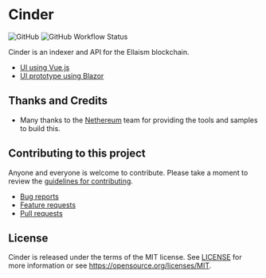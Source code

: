 # Cinder

![GitHub](https://img.shields.io/github/license/ellaismproject/Cinder)
![GitHub Workflow Status](https://img.shields.io/github/workflow/status/ellaismproject/Cinder/Build%20and%20Test)

Cinder is an indexer and API for the Ellaism blockchain.

 - [UI using Vue.js](https://github.com/ellaismproject/Cinder.UI.Vue)
 - [UI prototype using Blazor](https://github.com/ellaismproject/Cinder.UI.Blazor)

## Thanks and Credits

* Many thanks to the [Nethereum](https://github.com/Nethereum/Nethereum) team for providing the tools and samples to build this.

## Contributing to this project

Anyone and everyone is welcome to contribute. Please take a moment to
review the [guidelines for contributing](CONTRIBUTING.md).

* [Bug reports](CONTRIBUTING.md#bugs)
* [Feature requests](CONTRIBUTING.md#features)
* [Pull requests](CONTRIBUTING.md#pull-requests)

## License

Cinder is released under the terms of the MIT license. See [LICENSE](LICENSE) 
for more information or see https://opensource.org/licenses/MIT.

